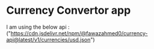 # Currency Convertor app

I am using the below api :
("https://cdn.jsdelivr.net/npm/@fawazahmed0/currency-api@latest/v1/currencies/usd.json")
